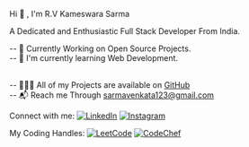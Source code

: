 Hi 👋 , I'm R.V Kameswara Sarma

A Dedicated and Enthusiastic Full Stack Developer From India.
<p>
-- 🔭 Currently Working on Open Source Projects. <br>
-- 🌱 I'm currently learning Web Development.    <br> <br>
  
-- 👨🏻‍💻 All of my Projects are available on [GitHub](https://github.com/KameswaraSarma9) <br>
-- 📬 Reach me Through [sarmavenkata123@gmail.com](sarmavenkata123@gmail.com)

Connect with me:
[![LinkedIn](https://img.shields.io/badge/LinkedIn-blue)](https://www.linkedin.com/in/kameswarasarma/)
[![Instagram](https://img.shields.io/badge/Instagram-pink)](https://www.instagram.com/ikameswarasarma/)

My Coding Handles:
[![LeetCode](https://img.shields.io/badge/-LeetCode-ff8c00?style=flat&labelColor=ff8c00&logo=LeetCode&logoColor=white)](https://leetcode.com/u/sarmavenkata123/) 
[![CodeChef](https://img.shields.io/badge/-CodeChef-5B4638?style=flat&logo=codechef&logoColor=white)](https://www.codechef.com/users/kameswarasarma)
